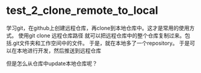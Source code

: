 # test_2_clone_remote_to_local
学习git，在github上创建远程仓库，再clone到本地仓库中。这才是常用的使用方式。
使用git clone 远程仓库路径
就可以把远程仓库中的整个仓库复制过来。包括.git文件夹和工作空间中的文件。
于是，就在本地多了一个repository。
于是可以在本地进行开发，然后推送到远程仓库

但是怎么从仓库中update本地仓库呢？
